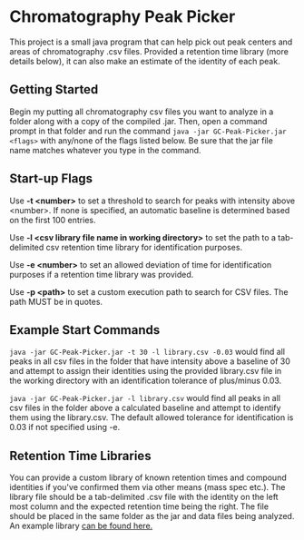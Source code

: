 # Chromatography Peak Picker
This project is a small java program that can help pick out peak centers and areas of chromatography .csv files. Provided a retention time library (more details below), it can also make an estimate of the identity of each peak.

## Getting Started
Begin my putting all chromatography csv files you want to analyze in a folder along with a copy of the compiled .jar. Then, open a command prompt in that folder and run the command `java -jar GC-Peak-Picker.jar <flags>` with any/none of the flags listed below. Be sure that the jar file name matches whatever you type in the command.

## Start-up Flags

Use **-t \<number\>** to set a threshold to search for peaks with intensity above \<number\>. If none is specified, an automatic baseline is determined based on the first 100 entries.

Use **-l \<csv library file name in working directory\>** to set the path to a tab-delimited csv retention time library for identification purposes.

Use **-e \<number\>** to set an allowed deviation of time for identification purposes if a retention time library was provided.

Use **-p \<path\>** to set a custom execution path to search for CSV files. The path MUST be in quotes.

## Example Start Commands
`java -jar GC-Peak-Picker.jar -t 30 -l library.csv -0.03` would find all peaks in all csv files in the folder that have intensity above a baseline of 30 and attempt to assign their identities using the provided library.csv file in the working directory with an identification tolerance of plus/minus 0.03.

`java -jar GC-Peak-Picker.jar -l library.csv` would find all peaks in all csv files in the folder above a calculated baseline and attempt to identify them using the library.csv. The default allowed tolerance for identification is 0.03 if not specified using -e.

## Retention Time Libraries
You can provide a custom library of known retention times and compound identities if you've confirmed them via other means (mass spec etc.). The library file should be a tab-delimited .csv file with the identity on the left most column and the expected retention time being the right. The file should be placed in the same folder as the jar and data files being analyzed. An example library [can be found here.](https://github.com/opd02/Gas-Chromatography-Peak-Picker/blob/master/src/main/resources/ExampleLibrary.CSV)
